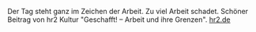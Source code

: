 Der Tag steht ganz im Zeichen der Arbeit. Zu viel Arbeit schadet. Schöner Beitrag von hr2 Kultur "Geschafft! – Arbeit und ihre Grenzen". [hr2.de](https://www.hr2.de/programm/der-tag/der-tag--geschafft--arbeit-und-ihre-grenzen,epg-der-tag-654.html "hr2 Kultur - der Tag - Geschafft - Arbeit und Ihre Grenzen")